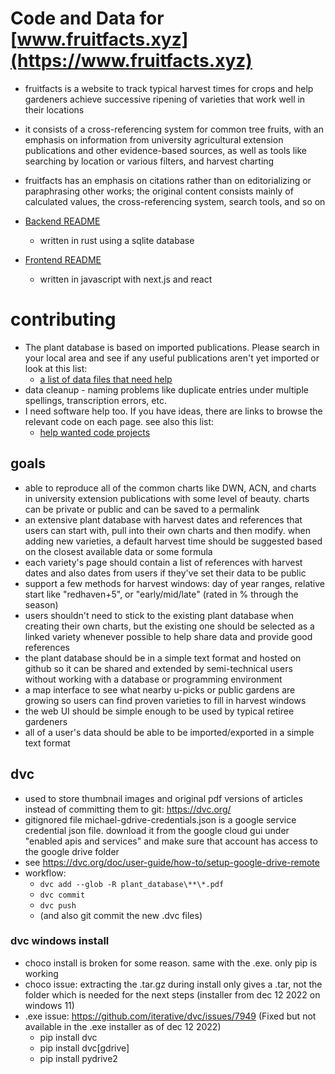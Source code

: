 # Code and Data for [www.fruitfacts.xyz](https://www.fruitfacts.xyz)
* fruitfacts is a website to track typical harvest times for crops and help gardeners achieve successive ripening of varieties that work well in their locations
* it consists of a cross-referencing system for common tree fruits, with an emphasis on information from university agricultural extension publications and other evidence-based sources, as well as tools like searching by location or various filters, and harvest charting
* fruitfacts has an emphasis on citations rather than on editorializing or paraphrasing other works; the original content consists mainly of calculated values, the cross-referencing system, search tools, and so on

* [Backend README](backend/README.md)
  * written in rust using a sqlite database
* [Frontend README](frontend/README.md)
  * written in javascript with next.js and react

# contributing
* The plant database is based on imported publications.  Please search in your local area and see if any useful publications aren't yet imported or look at this list:
  * [a list of data files that need help](plant_database/help_needed.md)
* data cleanup - naming problems like duplicate entries under multiple spellings, transcription errors, etc.
* I need software help too.  If you have ideas, there are links to browse the relevant code on each page. see also this list:
  * [help wanted code projects](help%20wanted.md)

## goals
* able to reproduce all of the common charts like DWN, ACN, and charts in university extension publications with some level of beauty. charts can be private or public and can be saved to a permalink
* an extensive plant database with harvest dates and references that users can start with, pull into their own charts and then modify. when adding new varieties, a default harvest time should be suggested based on the closest available data or some formula
* each variety's page should contain a list of references with harvest dates and also dates from users if they've set their data to be public
* support a few methods for harvest windows: day of year ranges, relative start like "redhaven+5", or "early/mid/late" (rated in % through the season)
* users shouldn't need to stick to the existing plant database when creating their own charts, but the existing one should be selected as a linked variety whenever possible to help share data and provide good references
* the plant database should be in a simple text format and hosted on github so it can be shared and extended by semi-technical users without working with a database or programming environment
* a map interface to see what nearby u-picks or public gardens are growing so users can find proven varieties to fill in harvest windows
* the web UI should be simple enough to be used by typical retiree gardeners
* all of a user's data should be able to be imported/exported in a simple text format

## dvc
* used to store thumbnail images and original pdf versions of articles instead of committing them to git: https://dvc.org/
* gitignored file michael-gdrive-credentials.json is a google service credential json file. download it from the google cloud gui under "enabled apis and services" and make sure that account has access to the google drive folder
* see https://dvc.org/doc/user-guide/how-to/setup-google-drive-remote
* workflow:
  * `dvc add --glob -R plant_database\**\*.pdf`
  * `dvc commit`
  * `dvc push`
  * (and also git commit the new .dvc files)

### dvc windows install
* choco install is broken for some reason. same with the .exe. only pip is working
* choco issue: extracting the .tar.gz during install only gives a .tar, not the folder which is needed for the next steps (installer from dec 12 2022 on windows 11)
* .exe issue: https://github.com/iterative/dvc/issues/7949 (Fixed but not available in the .exe installer as of dec 12 2022)
  * pip install dvc
  * pip install dvc[gdrive]
  * pip install pydrive2
